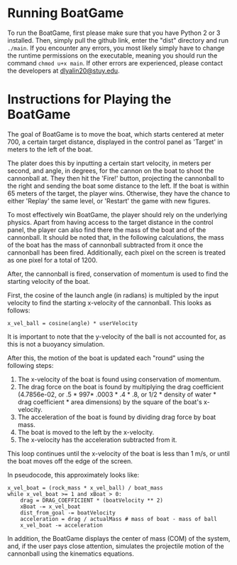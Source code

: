# Running BoatGame

To run the BoatGame, first please make sure that you have Python 2 or 
3 installed. Then, simply pull the github link, enter the "dist" directory
and run `./main`. If you encounter any errors, you most likely simply have to change the runtime permissions on the executable, meaning you should run the command `chmod u+x main`. If other errors are experienced, please contact the developers at [dlyalin20@stuy.edu](dlyalin20@stuy.edu).

# Instructions for Playing the BoatGame

The goal of BoatGame is to move the boat, which starts centered at meter 700, a certain
target distance, displayed in the control panel as 'Target' in meters to the left of the 
boat.

The plater does this by inputting a certain start velocity, in meters per second, and angle, 
in degrees, for the cannon on the boat to shoot the cannonball at. They then hit the 'Fire!'
button, projecting the cannonball to the right and sending the boat some distance to the left.
If the boat is within 65 meters of the target, the player wins. Otherwise, they have the chance
to either 'Replay' the same level, or 'Restart' the game with new figures.

To most effectively win BoatGame, the player should rely on the underlying physics. Apart from
having access to the target distance in the control panel, the player can also find there
the mass of the boat and of the cannonball. It should be noted that, in the following calculations,
the mass of the boat has the mass of cannonball subtracted from it once the cannonball has been fired.
Additionally, each pixel on the screen is treated as one pixel for a total of 1200.

After, the cannonball is fired, conservation of momentum is used to find the starting velocity of the
boat.

First, the cosine of the launch angle (in radians) is multipled by the input velocity to find the
starting x-velocity of the cannonball. This looks as follows:

`x_vel_ball = cosine(angle) * userVelocity`

It is important to note that the y-velocity of the ball is not accounted for, as this is not a
buoyancy simulation.

After this, the motion of the boat is updated each "round" using the following steps:
1. The x-velocity of the boat is found using conservation of momentum.
2. The drag force on the boat is found by multiplying the drag coefficient (4.7856e-02, or .5 * 997* .0003 * .4 * .8, or 1/2 * density of water * drag coefficient * area dimensions) by the square of the
boat's x-velocity.
3. The acceleration of the boat is found by dividing drag force by boat mass.
4. The boat is moved to the left by the x-velocity.
5. The x-velocity has the acceleration subtracted from it.

This loop continues until the x-velocity of the boat is less than 1 m/s, or until the boat moves off the edge of the screen.

In pseudocode, this approximately looks like:
```
x_vel_boat = (rock_mass * x_vel_ball) / boat_mass
while x_vel_boat >= 1 and xBoat > 0:
    drag = DRAG_COEFFICIENT * (boatVelocity ** 2)
    xBoat -= x_vel_boat
    dist_from_goal -= boatVelocity
    acceleration = drag / actualMass # mass of boat - mass of ball
    x_vel_boat -= acceleration
```
In addition, the BoatGame displays the center of mass (COM) of the system, and, if the user pays close attention, simulates the projectile motion of the cannonball using the kinematics equations.